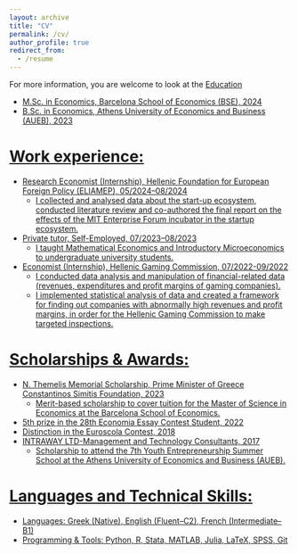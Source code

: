 ```yaml
---
layout: archive
title: "CV"
permalink: /cv/
author_profile: true
redirect_from:
  - /resume
---
```


<p>For more information, you are welcome to look at the <a href="https://AthanasiosKolokythas.github.io/files/cv_neon.pdf" target=">PDF version of my CV</a>.</p>

Education
======
* M.Sc. in Economics, Barcelona School of Economics (BSE), 2024
* B.Sc. in Economics, Athens University of Economics and Business (AUEB), 2023

Work experience:
======
* Research Economist (Internship), Hellenic Foundation for European Foreign Policy (ELIAMEP), 05/2024–08/2024
  * I collected and analysed data about the start-up ecosystem, conducted literature review and co-authored the final report on the effects of the MIT Enterprise Forum incubator in the startup ecosystem.
* Private tutor, Self-Employed, 07/2023–08/2023
  * I taught Mathematical Economics and Introductory Microeconomics to undergraduate university students.
* Economist (Internship), Hellenic Gaming Commission, 07/2022-09/2022
  * I conducted data analysis and manipulation of financial-related data (revenues, expenditures and profit margins of gaming companies).
  * I implemented statistical analysis of data and created a framework for finding out companies with abnormally high revenues and profit margins, in order for the Hellenic Gaming Commission to make targeted inspections.

Scholarships & Awards:
======
* N. Themelis Memorial Scholarship, Prime Minister of Greece Constantinos Simitis Foundation, 2023
  * Merit-based scholarship to cover tuition for the Master of Science in Economics at the Barcelona School of Economics.
* 5th prize in the 28th Economia Essay Contest Student, 2022
* Distinction in the Euroscola Contest, 2018
* INTRAWAY LTD-Management and Technology Consultants, 2017
  * Scholarship to attend the 7th Youth Entrepreneurship Summer School at the Athens University of Economics and Business (AUEB).  

Languages and Technical Skills:
======
* Languages: Greek (Native), English (Fluent–C2), French (Intermediate–B1)
* Programming & Tools: Python, R, Stata, MATLAB, Julia, LaTeX, SPSS, Git
   
